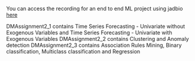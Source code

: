 You can access the recording for an end to end ML project using jadbio [here](https://drive.google.com/file/d/13pqDLOHMfA2FVjMgYn5K2_chEMlrbfWg/view?usp=sharing)

DMAssignment2_1 contains Time Series Forecasting - Univariate without Exogenous Variables and Time Series Forecasting - Univariate with Exogenous Variables
DMAssignment2_2 contains Clustering and Anomaly detection
DMAssignment2_3 contains Association Rules Mining, Binary classification, Multiclass classification and Regression